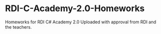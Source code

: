 # RDI-C-Academy-2.0-Homeworks
Homeworks for RDI C# Academy 2.0
Uploaded with approval from RDI and the teachers.
